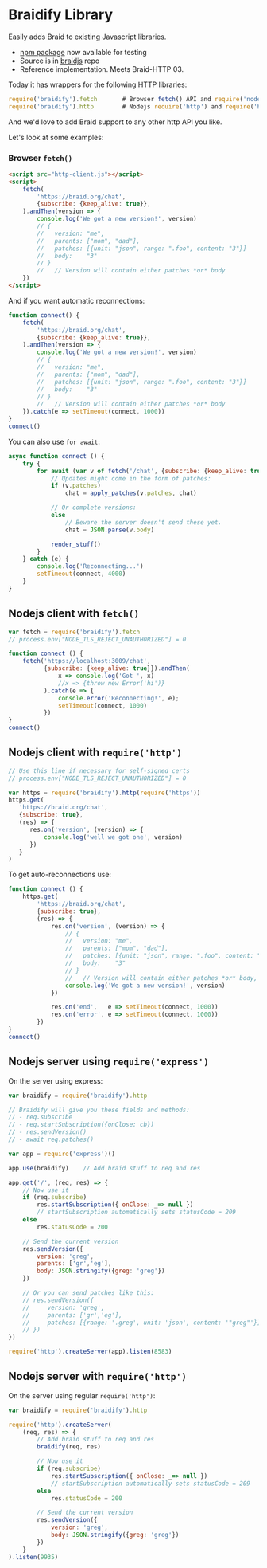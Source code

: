 # Braidify Library

Easily adds Braid to existing Javascript libraries.

- [npm package](https://www.npmjs.com/package/braidify) now available for testing
- Source is in [braidjs](https://github.com/braid-org/braidjs) repo
- Reference implementation. Meets Braid-HTTP 03.

Today it has wrappers for the following HTTP libraries:

```javascript
require('braidify').fetch       # Browser fetch() API and require('node-fetch')
require('braidify').http        # Nodejs require('http') and require('https')
```

And we'd love to add Braid support to any other http API you like.

Let's look at some examples:

### Browser `fetch()`

```html
<script src="http-client.js"></script>
<script>
    fetch(
        'https://braid.org/chat',
        {subscribe: {keep_alive: true}},
    ).andThen(version => {
        console.log('We got a new version!', version)
        // {
        //   version: "me",
        //   parents: ["mom", "dad"],
        //   patches: [{unit: "json", range: ".foo", content: "3"}]
        //   body:    "3"
        // }
        //   // Version will contain either patches *or* body
    })
</script>
```

And if you want automatic reconnections:

```javascript
function connect() {
    fetch(
        'https://braid.org/chat',
        {subscribe: {keep_alive: true}},
    ).andThen(version => {
        console.log('We got a new version!', version)
        // {
        //   version: "me",
        //   parents: ["mom", "dad"],
        //   patches: [{unit: "json", range: ".foo", content: "3"}]
        //   body:    "3"
        // }
        //   // Version will contain either patches *or* body
    }).catch(e => setTimeout(connect, 1000))
}
connect()
```

You can also use `for await`:

```javascript
async function connect () {
    try {
        for await (var v of fetch('/chat', {subscribe: {keep_alive: true}})) {
            // Updates might come in the form of patches:
            if (v.patches)
                chat = apply_patches(v.patches, chat)

            // Or complete versions:
            else
                // Beware the server doesn't send these yet.
                chat = JSON.parse(v.body)

            render_stuff()
        }
    } catch (e) {
        console.log('Reconnecting...')
        setTimeout(connect, 4000)
    }
}
```


## Nodejs client with `fetch()`

```javascript
var fetch = require('braidify').fetch
// process.env["NODE_TLS_REJECT_UNAUTHORIZED"] = 0

function connect () {
    fetch('https://localhost:3009/chat',
          {subscribe: {keep_alive: true}}).andThen(
              x => console.log('Got ', x)
              //x => {throw new Error('hi')}
          ).catch(e => {
              console.error('Reconnecting!', e);
              setTimeout(connect, 1000)
          })
}
connect()
```

## Nodejs client with `require('http')`

```javascript
// Use this line if necessary for self-signed certs
// process.env["NODE_TLS_REJECT_UNAUTHORIZED"] = 0

var https = require('braidify').http(require('https'))
https.get(
   'https://braid.org/chat',
   {subscribe: true},
   (res) => {
      res.on('version', (version) => {
          console.log('well we got one', version)
      })
   }
)
```

To get auto-reconnections use:

```javascript
function connect () {
    https.get(
        'https://braid.org/chat',
        {subscribe: true},
        (res) => {
            res.on('version', (version) => {
                // {
                //   version: "me",
                //   parents: ["mom", "dad"],
                //   patches: [{unit: "json", range: ".foo", content: "3"}]
                //   body:    "3"
                // }
                //   // Version will contain either patches *or* body, but not both
                console.log('We got a new version!', version)
            })

            res.on('end',   e => setTimeout(connect, 1000))
            res.on('error', e => setTimeout(connect, 1000))
        })
}
connect()
```


## Nodejs server using `require('express')`

On the server using express:

```javascript
var braidify = require('braidify').http

// Braidify will give you these fields and methods:
// - req.subscribe
// - req.startSubscription({onClose: cb})
// - res.sendVersion()
// - await req.patches()

var app = require('express')()

app.use(braidify)    // Add braid stuff to req and res

app.get('/', (req, res) => {
    // Now use it
    if (req.subscribe)
        res.startSubscription({ onClose: _=> null })
        // startSubscription automatically sets statusCode = 209
    else
        res.statusCode = 200

    // Send the current version
    res.sendVersion({
        version: 'greg',
        parents: ['gr','eg'],
        body: JSON.stringify({greg: 'greg'})
    })

    // Or you can send patches like this:
    // res.sendVersion({
    //     version: 'greg',
    //     parents: ['gr','eg'],
    //     patches: [{range: '.greg', unit: 'json', content: '"greg"'}]
    // })
})

require('http').createServer(app).listen(8583)
```

## Nodejs server with `require('http')`

On the server using regular `require('http')`:

```javascript
var braidify = require('braidify').http

require('http').createServer(
    (req, res) => {
        // Add braid stuff to req and res
        braidify(req, res)

        // Now use it
        if (req.subscribe)
            res.startSubscription({ onClose: _=> null })
            // startSubscription automatically sets statusCode = 209
        else
            res.statusCode = 200

        // Send the current version
        res.sendVersion({
            version: 'greg',
            body: JSON.stringify({greg: 'greg'})
        })
    }
).listen(9935)
```

